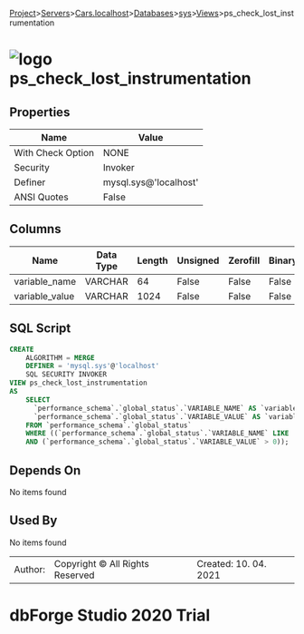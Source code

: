 [Project](../../../../../startpage.md)>[Servers](../../../../Servers.md)>[Cars.localhost](../../../Cars.localhost.md)>[Databases](../../Databases.md)>[sys](../sys.md)>[Views](Views.md)>ps_check_lost_instrumentation


# ![logo](../../../../../Images/view64.svg) ps_check_lost_instrumentation


## <a name="#Properties"></a>Properties
|Name|Value|
|---|---|
|With Check Option|NONE|
|Security|Invoker|
|Definer|mysql.sys@'localhost'|
|ANSI Quotes|False|


## <a name="#Columns"></a>Columns
|Name|Data Type|Length|Unsigned|Zerofill|Binary|Not Null|
|---|---|---|---|---|---|---|
|variable_name|VARCHAR|64|False|False|False|True|
|variable_value|VARCHAR|1024|False|False|False|False|

## <a name="#SqlScript"></a>SQL Script
```SQL
CREATE 
	ALGORITHM = MERGE
	DEFINER = 'mysql.sys'@'localhost'
	SQL SECURITY INVOKER
VIEW ps_check_lost_instrumentation
AS
	SELECT
	  `performance_schema`.`global_status`.`VARIABLE_NAME` AS `variable_name`,
	  `performance_schema`.`global_status`.`VARIABLE_VALUE` AS `variable_value`
	FROM `performance_schema`.`global_status`
	WHERE ((`performance_schema`.`global_status`.`VARIABLE_NAME` LIKE 'perf%lost')
	AND (`performance_schema`.`global_status`.`VARIABLE_VALUE` > 0));
```

## <a name="#DependsOn"></a>Depends On
No items found

## <a name="#UsedBy"></a>Used By
No items found

||||
|---|---|---|
|Author: |Copyright © All Rights Reserved|Created: 10. 04. 2021|
# dbForge Studio 2020 Trial